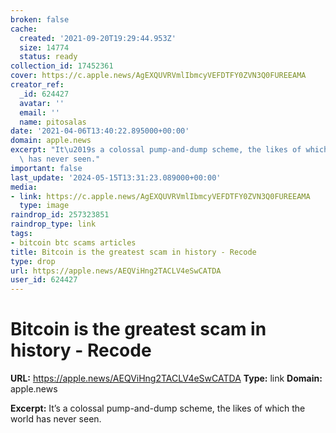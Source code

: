 ```yaml
---
broken: false
cache:
  created: '2021-09-20T19:29:44.953Z'
  size: 14774
  status: ready
collection_id: 17452361
cover: https://c.apple.news/AgEXQUVRVmlIbmcyVEFDTFY0ZVN3Q0FUREEAMA
creator_ref:
  _id: 624427
  avatar: ''
  email: ''
  name: pitosalas
date: '2021-04-06T13:40:22.895000+00:00'
domain: apple.news
excerpt: "It\u2019s a colossal pump-and-dump scheme, the likes of which the world\
  \ has never seen."
important: false
last_update: '2024-05-15T13:31:23.089000+00:00'
media:
- link: https://c.apple.news/AgEXQUVRVmlIbmcyVEFDTFY0ZVN3Q0FUREEAMA
  type: image
raindrop_id: 257323851
raindrop_type: link
tags:
- bitcoin btc scams articles
title: Bitcoin is the greatest scam in history - Recode
type: drop
url: https://apple.news/AEQViHng2TACLV4eSwCATDA
user_id: 624427
---
```


# Bitcoin is the greatest scam in history - Recode

**URL:** https://apple.news/AEQViHng2TACLV4eSwCATDA
**Type:** link
**Domain:** apple.news

**Excerpt:** It’s a colossal pump-and-dump scheme, the likes of which the world has never seen.
